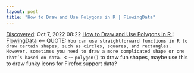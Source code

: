 ```yaml
---
layout: post
title: "How to Draw and Use Polygons in R | FlowingData"
---
```

[Discovered](http://rolandtanglao.com/2020/07/29/p1-blogthis-checkvist-list-links-to-blog/): Oct 7, 2022 08:22  [How to Draw and Use Polygons in R ¦ FlowingData](https://flowingdata.com/2022/09/28/how-to-draw-and-use-polygons-in-r/) <-- QUOTE: `You can use straightforward functions in R to draw certain shapes, such as circles, squares, and rectangles. However, sometimes you need to draw a more complicated shape or one that’s based on data.` < -- `polygon()` to draw fun shapes, maybe use this to draw funky icons for Firefox support data?
